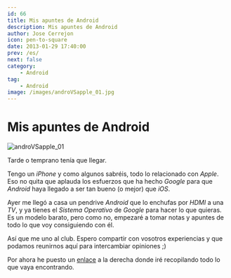```yaml
---
id: 66
title: Mis apuntes de Android
description: Mis apuntes de Android
author: Jose Cerrejon
icon: pen-to-square
date: 2013-01-29 17:40:00
prev: /es/
next: false
category:
    - Android
tag:
    - Android
image: /images/androVSapple_01.jpg
---
```


# Mis apuntes de Android

![androVSapple_01](/images/androVSapple_01.jpg)

Tarde o temprano tenía que llegar.

Tengo un _iPhone_ y como algunos sabréis, todo lo relacionado con _Apple_. Eso no quita que aplauda los esfuerzos que ha hecho _Google_ para que _Android_ haya llegado a ser tan bueno (o mejor) que _iOS_.

Ayer me llegó a casa un pendrive _Android_ que lo enchufas por _HDMI_ a una _TV_, y ya tienes el _Sistema Operativo_ de _Google_ para hacer lo que quieras. Es un modelo barato, pero como no, empezaré a tomar notas y apuntes de todo lo que voy consiguiendo con él.

Así que me uno al club. Espero compartir con vosotros experiencias y que podamos reunirnos aquí para intercambiar opiniones ;)

Por ahora he puesto un [enlace](https://goo.gl/R63lK) a la derecha donde iré recopilando todo lo que vaya encontrando.
